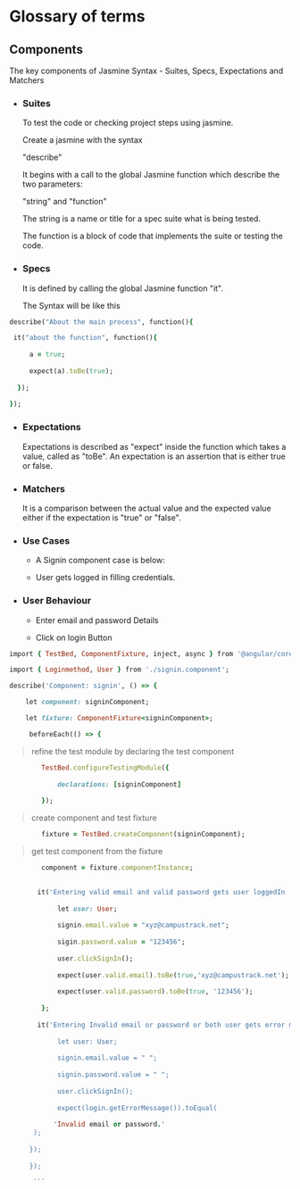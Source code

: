 # Glossary of terms

## Components

The key components of Jasmine Syntax - Suites, Specs, Expectations and Matchers

* ### Suites

  To test the code or checking project steps using jasmine.

  Create a jasmine with the syntax

  "describe"

  It begins with a call to the global Jasmine function which describe the two parameters:

  "string" and "function"

  The string is a name or title for a spec suite what is being tested.

  The function is a block of code that implements the suite or testing the code.

* ### Specs

  It is defined by calling the global Jasmine function "it".

  The Syntax will be like this

```ruby
describe("About the main process", function(){

 it("about the function", function(){
   
     a = true;
       
     expect(a).toBe(true);
       
  });
   
});
```
* ### Expectations

  Expectations is described as "expect" inside the function which takes a value, called  as "toBe". An expectation is an assertion that is either true or false. 

* ### Matchers

  It is a comparison between the actual value and the expected value either if the expectation is "true" or "false".

* ### Use Cases

  * A Signin component case is below:

  * User gets logged in filling credentials.

* ### User Behaviour

  * Enter email and password Details
   
  * Click on login Button


```ruby
import { TestBed, ComponentFixture, inject, async } from '@angular/core/testing';

import { Loginmethod, User } from './signin.component';

describe('Component: signin', () => {

    let component: signinComponent;

    let fixture: ComponentFixture<signinComponent>;

     beforeEach(() => {
```

> refine the test module by declaring the test component
```ruby       
        TestBed.configureTestingModule({
        
            declarations: [signinComponent]
            
        });

```
> create component and test fixture

```ruby    
        fixture = TestBed.createComponent(signinComponent);
 ```       
> get test component from the fixture


```ruby        
        component = fixture.componentInstance;
        
```     

```ruby
       it('Entering valid email and valid password gets user loggedIn ', () => {
         
            let user: User;
        
            signin.email.value = "xyz@campustrack.net";
        
            sigin.password.value = "123456";
           
            user.clickSignIn();
        
            expect(user.valid.email).toBe(true,'xyz@campustrack.net');
     
            expect(user.valid.password).toBe(true, '123456');
        
        };
        
       it('Entering Invalid email or password or both user gets error message, () => {
         
            let user: User;
     
            signin.email.value = " ";
        
            signin.password.value = " ";
        
            user.clickSignIn();
         
            expect(login.getErrorMessage()).toEqual(
        
           'Invalid email or password.'
      );
        
     });
     
     });
        
      ```


